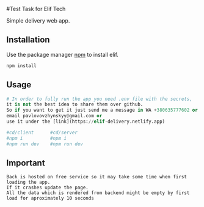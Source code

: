 #Test Task for Elif Tech

Simple delivery web app.

## Installation

Use the package manager [npm](https://www.npmjs.com/) to install elif.

```bash
npm install
```

## Usage

```python
# In order to fully run the app you need .env file with the secrets, 
it is not the best idea to share them over github. 
So if you want to get it just send me a message in WA +380635777602 or 
email pavlovovzhynskyy@gmail.com or 
use it under the [link](https://elif-delivery.netlify.app)
```

```bash
#cd/client      #cd/server
#npm i          #npm i
#npm run dev    #npm run dev
```

## Important
```
Back is hosted on free service so it may take some time when first loading the app. 
If it crashes update the page.
All the data which is rendered from backend might be empty by first 
load for aproximately 10 seconds 
```
